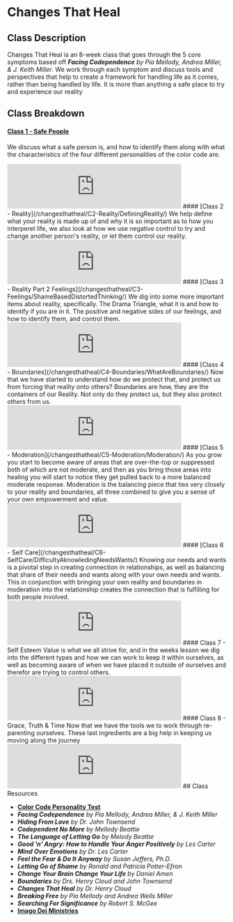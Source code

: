 # Changes That Heal

## Class Description
Changes That Heal is an 8-week class that goes through the 5 core symptoms based off 
***Facing Codependence** by Pia Mellody, Andrea Miller, & J. Keith Miller*. 
We work through each symptom and discuss tools and perspectives that help to create a 
framework for handling life as it comes, rather than being handled by life. It is more than anything
a safe place to try and experience our reality

## Class Breakdown
#### [Class 1 - Safe People](/changesthatheal/C1-SafePeople/GroupCourtesies/)
We discuss what a safe person is, and how to identify them along with what the characteristics of the
four different personalities of the color code are.

<iframe src="https://anchor.fm/dgrothman/embed/episodes/CTH---Fall-2021---Class-1---Safe-People-e1866qm" height="102px" width="400px" frameborder="0" scrolling="no"></iframe>
#### [Class 2 - Reality](/changesthatheal/C2-Reality/DefiningReality/)
We help define what your reality is made up of and why it is so important as to how you interperet life, we also look at how we use negative control
to try and change another person's reality, or let them control our reality.

<iframe src="https://anchor.fm/dgrothman/embed/episodes/CTH---Fall-2021---Class-2---Reality-e18g2i5" height="102px" width="400px" frameborder="0" scrolling="no"></iframe>
#### [Class 3 - Reality Part 2 Feelings](/changesthatheal/C3-Feelings/ShameBasedDistortedThinking/)
We dig into some more important items about reality, specifically. The Drama Triangle, what it is and how to 
identify if you are in it. The positive and negative sides of our feelings, and how to identify them, and control them.

<iframe src="https://anchor.fm/dgrothman/embed/episodes/CTH---Fall-2021---Class-3---Reality-Part-2-e18rehb" height="102px" width="400px" frameborder="0" scrolling="no"></iframe>
#### [Class 4 - Boundaries](/changesthatheal/C4-Boundaries/WhatAreBoundaries/)
Now that we have started to understand how do we protect that, and protect us from forcing that reality onto others?
Boundaries are how, they are the containers of our Reality. Not only do they protect us, but they also protect others
from us.

<iframe src="https://anchor.fm/dgrothman/embed/episodes/CTH---Fall-2021---Class-4---Boundaries-e198893" height="102px" width="400px" frameborder="0" scrolling="no"></iframe>
#### [Class 5 - Moderation](/changesthatheal/C5-Moderation/Moderation/)
As you grow you start to become aware of areas that are over-the-top or suppressed both of
which are not moderate, and then as you bring those areas into healing you will start to notice they get pulled back
to a more balanced moderate response.
Moderation is the balancing piece that ties very closely to your reality and boundaries, all three combined 
to give you a sense of your own empowerment and value. 

<iframe src="https://anchor.fm/dgrothman/embed/episodes/CTH---Fall-2021---Class-5---Moderation-e19gc81" height="102px" width="400px" frameborder="0" scrolling="no"></iframe>
#### [Class 6 - Self Care](/changesthatheal/C6-SelfCare/DifficultyAknowledingNeedsWants/)
Knowing our needs and wants is a pivotal step in creating connection in relationships, as well
as balancing that share of their needs and wants along with your own needs and wants. This in
conjunction with bringing your own reality and boundaries in moderation into the relationship
creates the connection that is fulfilling for both people involved.

<iframe src="https://anchor.fm/dgrothman/embed/episodes/CTH---Fall-2021---Class-6---Self-Care-e19rekb" height="102px" width="400px" frameborder="0" scrolling="no"></iframe>
#### Class 7 - Self Esteem
Value is what we all strive for, and in the weeks lesson we dig into the different types and how we can work to keep it within ourselves, as well as becoming aware of when we have placed it outside of ourselves and therefor are trying to control others.

<iframe src="https://anchor.fm/dgrothman/embed/episodes/CTH---Fall-2021---Class-7---Self-Esteem-e1a6cjo" height="102px" width="400px" frameborder="0" scrolling="no"></iframe>
#### Class 8 - Grace, Truth & Time
Now that we have the tools we to work through re-parenting ourselves. These last ingredients are a big help in keeping us moving
along the journey

<iframe src="https://anchor.fm/dgrothman/embed/episodes/CTH---Fall-2021---Class-8---Grace--Truth--Time-e1aplgu" height="102px" width="400px" frameborder="0" scrolling="no"></iframe>
## Class Resources

* **[Color Code Personality Test](https://colorcode.com)**
* ***Facing Codependence** by Pia Mellody, Andrea Miller, & J. Keith Miller*
* ***Hiding From Love** by Dr. John Townsend*
* ***Codependent No More** by Mellody Beattie*
* ***The Language of Letting Go** by Melody Beattie*
* ***Good 'n' Angry: How to Handle Your Anger Positively** by Les Carter*
* ***Mind Over Emotions** by Dr. Les Carter*
* ***Feel the Fear & Do It Anyway** by Susan Jeffers, Ph.D.*
* ***Letting Go of Shame** by Ronald and Patricia Potter-Efron*
* ***Change Your Brain Change Your Life** by Daniel Amen*
* ***_Boundaries_** by Drs. Henry Cloud and John Townsend*
* ***_Changes That Heal_** by Dr. Henry Cloud*
* ***_Breaking Free_** by Pia Mellody and Andrea Wells Miller*
* ***_Searching For Significance_** by Robert S. McGee*
* **[Imago Dei Ministries](https://www.idmin.org)**
